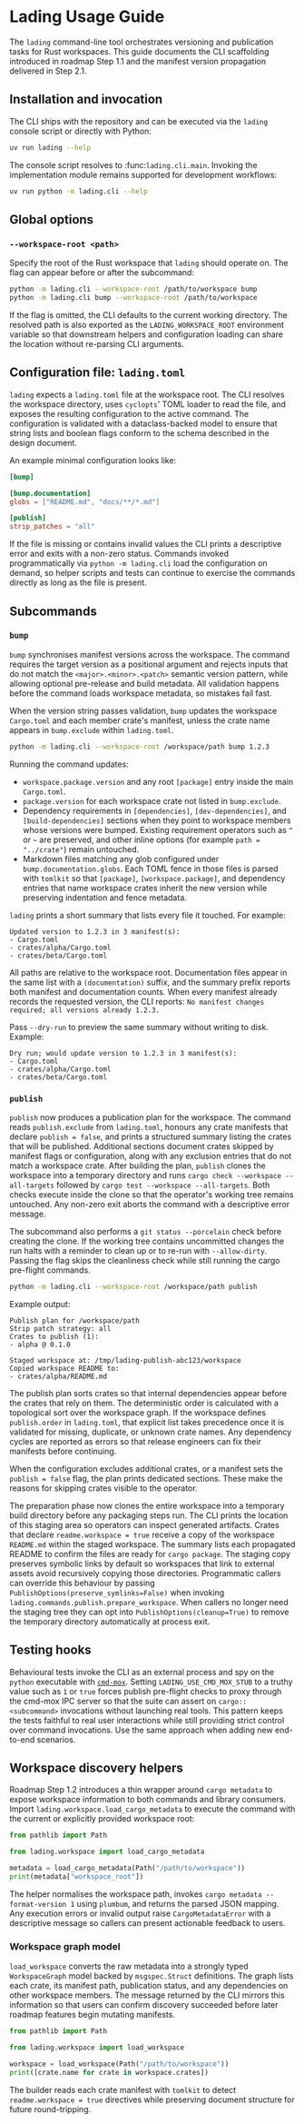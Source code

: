 # Lading Usage Guide

The `lading` command-line tool orchestrates versioning and publication tasks
for Rust workspaces. This guide documents the CLI scaffolding introduced in
roadmap Step 1.1 and the manifest version propagation delivered in Step 2.1.

## Installation and invocation

The CLI ships with the repository and can be executed via the `lading` console
script or directly with Python:

```bash
uv run lading --help
```

The console script resolves to :func:`lading.cli.main`. Invoking the
implementation module remains supported for development workflows:

```bash
uv run python -m lading.cli --help
```

## Global options

### `--workspace-root <path>`

Specify the root of the Rust workspace that `lading` should operate on. The
flag can appear before or after the subcommand:

```bash
python -m lading.cli --workspace-root /path/to/workspace bump
python -m lading.cli bump --workspace-root /path/to/workspace
```

If the flag is omitted, the CLI defaults to the current working directory. The
resolved path is also exported as the `LADING_WORKSPACE_ROOT` environment
variable so that downstream helpers and configuration loading can share the
location without re-parsing CLI arguments.

## Configuration file: `lading.toml`

`lading` expects a `lading.toml` file at the workspace root. The CLI resolves
the workspace directory, uses `cyclopts`' TOML loader to read the file, and
exposes the resulting configuration to the active command. The configuration is
validated with a dataclass-backed model to ensure that string lists and boolean
flags conform to the schema described in the design document.

An example minimal configuration looks like:

```toml
[bump]

[bump.documentation]
globs = ["README.md", "docs/**/*.md"]

[publish]
strip_patches = "all"
```

If the file is missing or contains invalid values the CLI prints a descriptive
error and exits with a non-zero status. Commands invoked programmatically via
`python -m lading.cli` load the configuration on demand, so helper scripts and
tests can continue to exercise the commands directly as long as the file is
present.

## Subcommands

### `bump`

`bump` synchronises manifest versions across the workspace. The command
requires the target version as a positional argument and rejects inputs that do
not match the `<major>.<minor>.<patch>` semantic version pattern, while
allowing optional pre-release and build metadata. All validation happens before
the command loads workspace metadata, so mistakes fail fast.

When the version string passes validation, `bump` updates the workspace
`Cargo.toml` and each member crate's manifest, unless the crate name appears in
`bump.exclude` within `lading.toml`.

```bash
python -m lading.cli --workspace-root /workspace/path bump 1.2.3
```

Running the command updates:

- `workspace.package.version` and any root `[package]` entry inside the main
  `Cargo.toml`.
- `package.version` for each workspace crate not listed in `bump.exclude`.
- Dependency requirements in `[dependencies]`, `[dev-dependencies]`, and
  `[build-dependencies]` sections when they point to workspace members whose
  versions were bumped. Existing requirement operators such as `^` or `~` are
  preserved, and other inline options (for example `path = "../crate"`) remain
  untouched.
- Markdown files matching any glob configured under `bump.documentation.globs`.
  Each TOML fence in those files is parsed with `tomlkit` so that `[package]`,
  `[workspace.package]`, and dependency entries that name workspace crates
  inherit the new version while preserving indentation and fence metadata.

`lading` prints a short summary that lists every file it touched. For example:

```text
Updated version to 1.2.3 in 3 manifest(s):
- Cargo.toml
- crates/alpha/Cargo.toml
- crates/beta/Cargo.toml
```

All paths are relative to the workspace root. Documentation files appear in the
same list with a `(documentation)` suffix, and the summary prefix reports both
manifest and documentation counts. When every manifest already records the
requested version, the CLI reports: `No manifest changes required; all versions
already 1.2.3.`

Pass `--dry-run` to preview the same summary without writing to disk. Example:

```text
Dry run; would update version to 1.2.3 in 3 manifest(s):
- Cargo.toml
- crates/alpha/Cargo.toml
- crates/beta/Cargo.toml
```

### `publish`

`publish` now produces a publication plan for the workspace. The command reads
`publish.exclude` from `lading.toml`, honours any crate manifests that declare
`publish = false`, and prints a structured summary listing the crates that will
be published. Additional sections document crates skipped by manifest flags or
configuration, along with any exclusion entries that do not match a workspace
crate. After building the plan, `publish` clones the workspace into a temporary
directory and runs `cargo check --workspace --all-targets` followed by
`cargo test --workspace --all-targets`. Both checks execute inside the clone so
that the operator's working tree remains untouched. Any non-zero exit aborts
the command with a descriptive error message.

The subcommand also performs a `git status --porcelain` check before creating
the clone. If the working tree contains uncommitted changes the run halts with
a reminder to clean up or to re-run with `--allow-dirty`. Passing the flag
skips the cleanliness check while still running the cargo pre-flight commands.

```bash
python -m lading.cli --workspace-root /workspace/path publish
```

Example output:

```text
Publish plan for /workspace/path
Strip patch strategy: all
Crates to publish (1):
- alpha @ 0.1.0

Staged workspace at: /tmp/lading-publish-abc123/workspace
Copied workspace README to:
- crates/alpha/README.md
```

The publish plan sorts crates so that internal dependencies appear before the
crates that rely on them. The deterministic order is calculated with a
topological sort over the workspace graph. If the workspace defines
`publish.order` in `lading.toml`, that explicit list takes precedence once it
is validated for missing, duplicate, or unknown crate names. Any dependency
cycles are reported as errors so that release engineers can fix their manifests
before continuing.

When the configuration excludes additional crates, or a manifest sets the
`publish = false` flag, the plan prints dedicated sections. These make the
reasons for skipping crates visible to the operator.

The preparation phase now clones the entire workspace into a temporary build
directory before any packaging steps run. The CLI prints the location of this
staging area so operators can inspect generated artifacts. Crates that declare
`readme.workspace = true` receive a copy of the workspace `README.md` within
the staged workspace. The summary lists each propagated README to confirm the
files are ready for `cargo package`. The staging copy preserves symbolic links
by default so workspaces that link to external assets avoid recursively copying
those directories. Programmatic callers can override this behaviour by passing
``PublishOptions(preserve_symlinks=False)`` when invoking
``lading.commands.publish.prepare_workspace``. When callers no longer need the
staging tree they can opt into ``PublishOptions(cleanup=True)`` to remove the
temporary directory automatically at process exit.

## Testing hooks

Behavioural tests invoke the CLI as an external process and spy on the `python`
executable with [`cmd-mox`](./cmd-mox-usage-guide.md). Setting
`LADING_USE_CMD_MOX_STUB` to a truthy value such as `1` or `true` forces
publish pre-flight checks to proxy through the cmd-mox IPC server so that the
suite can assert on `cargo::<subcommand>` invocations without launching real
tools. This pattern keeps the tests faithful to real user interactions while
still providing strict control over command invocations. Use the same approach
when adding new end-to-end scenarios.

## Workspace discovery helpers

Roadmap Step 1.2 introduces a thin wrapper around `cargo metadata` to expose
workspace information to both commands and library consumers. Import
`lading.workspace.load_cargo_metadata` to execute the command with the current
or explicitly provided workspace root:

```python
from pathlib import Path

from lading.workspace import load_cargo_metadata

metadata = load_cargo_metadata(Path("/path/to/workspace"))
print(metadata["workspace_root"])
```

The helper normalises the workspace path, invokes
`cargo metadata --format-version 1` using `plumbum`, and returns the parsed
JSON mapping. Any execution errors or invalid output raise `CargoMetadataError`
with a descriptive message so callers can present actionable feedback to users.

### Workspace graph model

`load_workspace` converts the raw metadata into a strongly typed
`WorkspaceGraph` model backed by `msgspec.Struct` definitions. The graph lists
each crate, its manifest path, publication status, and any dependencies on
other workspace members. The message returned by the CLI mirrors this
information so that users can confirm discovery succeeded before later roadmap
features begin mutating manifests.

```python
from pathlib import Path

from lading.workspace import load_workspace

workspace = load_workspace(Path("/path/to/workspace"))
print([crate.name for crate in workspace.crates])
```

The builder reads each crate manifest with `tomlkit` to detect
`readme.workspace = true` directives while preserving document structure for
future round-tripping.
